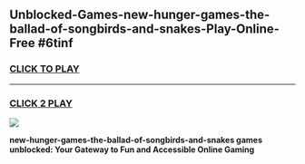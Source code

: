 
## Unblocked-Games-new-hunger-games-the-ballad-of-songbirds-and-snakes-Play-Online-Free #6tinf
<h3>
<a href="https://us.freeplayer.one?title=new-hunger-games-the-ballad-of-songbirds-and-snakes&ref=10M">CLICK TO PLAY</a></h3>
<hr>

<h3>
<a href="https://us.freeplayer.one?title=new-hunger-games-the-ballad-of-songbirds-and-snakes&ref=10M">CLICK 2 PLAY</a>
  
</h3>

<a href="https://us.freeplayer.one?title=new-hunger-games-the-ballad-of-songbirds-and-snakes&ref=10M"><img src="https://clearcache.store/games.png"></a>


**new-hunger-games-the-ballad-of-songbirds-and-snakes games unblocked: Your Gateway to Fun and Accessible Online Gaming**
